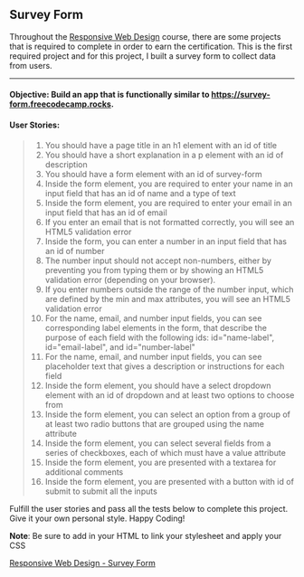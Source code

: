 ## Survey Form
Throughout the [Responsive Web Design](https://www.freecodecamp.org/learn/2022/responsive-web-design/) course, there are some projects that is required to complete in order to earn the certification.
This is the first required project and for this project, I built a survey form to collect data from users.

___

#### Objective: Build an app that is functionally similar to https://survey-form.freecodecamp.rocks.

#### **User Stories**:
> 1. You should have a page title in an h1 element with an id of title
> 2. You should have a short explanation in a p element with an id of description
> 3. You should have a form element with an id of survey-form
> 4.  Inside the form element, you are required to enter your name in an input field that has an id of name and a type of text
> 5.  Inside the form element, you are required to enter your email in an input field that has an id of email
> 6.  If you enter an email that is not formatted correctly, you will see an HTML5 validation error
> 7.  Inside the form, you can enter a number in an input field that has an id of number
> 8.  The number input should not accept non-numbers, either by preventing you from typing them or by showing an HTML5 validation error (depending on your browser).
> 9.  If you enter numbers outside the range of the number input, which are defined by the min and max attributes, you will see an HTML5 validation error
> 10.  For the name, email, and number input fields, you can see corresponding label elements in the form, that describe the purpose of each field with the following ids: id="name-label", id="email-label", and id="number-label"
> 11.  For the name, email, and number input fields, you can see placeholder text that gives a description or instructions for each field
> 12.  Inside the form element, you should have a select dropdown element with an id of dropdown and at least two options to choose from
> 13.  Inside the form element, you can select an option from a group of at least two radio buttons that are grouped using the name attribute
> 14.  Inside the form element, you can select several fields from a series of checkboxes, each of which must have a value attribute
> 15.  Inside the form element, you are presented with a textarea for additional comments
> 16.  Inside the form element, you are presented with a button with id of submit to submit all the inputs

Fulfill the user stories and pass all the tests below to complete this project. Give it your own personal style. Happy Coding!

**Note**: Be sure to add <link rel="stylesheet" href="styles.css"> in your HTML to link your stylesheet and apply your CSS

[Responsive Web Design - Survey Form](https://www.freecodecamp.org/learn/2022/responsive-web-design/build-a-survey-form-project/build-a-survey-form)
